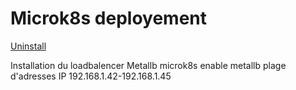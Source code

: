 # Microk8s deployement
[Uninstall](https://www.deploymastery.com/2023/05/24/how-to-uninstall-microk8s-on-ubuntu-20-04/)

Installation du loadbalencer Metallb
microk8s enable metallb
plage d'adresses IP 192.168.1.42-192.168.1.45